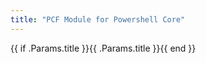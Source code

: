 ```yaml
---
title: "PCF Module for Powershell Core"
---
```


{{ if .Params.title }}{{ .Params.title }}{{ end }}
